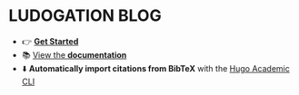 # LUDOGATION BLOG


- 👉 [**Get Started**](https://wowchemy.com/hugo-themes/)
- 📚 [View the **documentation**](https://wowchemy.com/docs/)
- ⬇️ **Automatically import citations from BibTeX** with the [Hugo Academic CLI](https://github.com/wowchemy/hugo-academic-cli)


